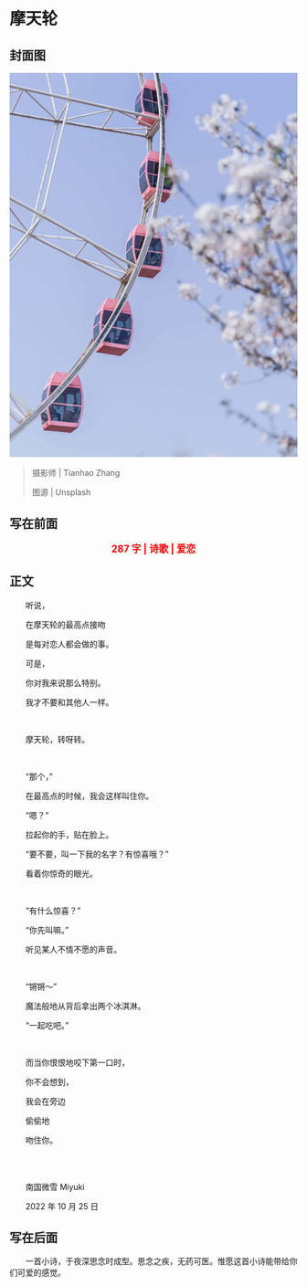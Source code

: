 # 摩天轮

## 封面图

![](https://raw.githubusercontent.com/TinySnow/GithubImageHosting/main/blog/articles/poems/tianhao-zhang-R27tHFHt034-unsplash.jpg)

> 摄影师 | Tianhao Zhang
>
> 图源 | Unsplash

## 写在前面

<p style="color:red; text-align:center; font-weight:bold; font-size:larger;">287 字 | 诗歌 | 爱恋</p>

## 正文

　　听说，

　　在摩天轮的最高点接吻

　　是每对恋人都会做的事。

　　可是，

　　你对我来说那么特别。

　　我才不要和其他人一样。

<br>

　　摩天轮，转呀转。

<br>

　　“那个，”

　　在最高点的时候，我会这样叫住你。

　　“嗯？”

　　拉起你的手，贴在脸上。

　　“要不要，叫一下我的名字？有惊喜哦？”

　　看着你惊奇的眼光。

<br>


　　“有什么惊喜？”

　　“你先叫嘛。”

　　听见某人不情不愿的声音。

<br>


　　“锵锵～”

　　魔法般地从背后拿出两个冰淇淋。

　　“一起吃吧。”

<br>


　　而当你恨恨地咬下第一口时，

　　你不会想到，

　　我会在旁边

　　偷偷地

　　吻住你。

<br>

<br>


　　南国微雪 Miyuki

　　2022 年 10 月 25 日

## 写在后面

　　一首小诗，于夜深思念时成型。思念之疾，无药可医。惟愿这首小诗能带给你们可爱的感觉。